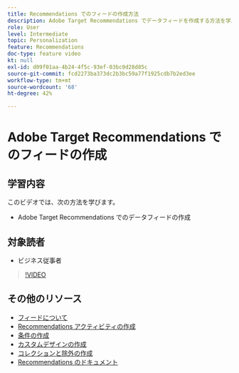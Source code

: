 ```yaml
---
title: Recommendations でのフィードの作成方法
description: Adobe Target Recommendations でデータフィードを作成する方法を学ぶ
role: User
level: Intermediate
topic: Personalization
feature: Recommendations
doc-type: feature video
kt: null
exl-id: d09f01aa-4b24-4f5c-93ef-03bc0d28d85c
source-git-commit: fcd2273ba373dc2b3bc59a77f1925cdb7b2ed3ee
workflow-type: tm+mt
source-wordcount: '68'
ht-degree: 42%

---
```


# Adobe Target Recommendations でのフィードの作成

## 学習内容

このビデオでは、次の方法を学びます。

* Adobe Target Recommendations でのデータフィードの作成

## 対象読者

* ビジネス従事者

>[!VIDEO](https://video.tv.adobe.com/v/33950?quality=12&captions=jpn)

## その他のリソース

* [フィードについて](understanding-feeds.md)
* [Recommendations アクティビティの作成](create-a-recommendations-activity.md)
* [条件の作成](create-criteria.md)
* [カスタムデザインの作成](create-custom-designs.md)
* [コレクションと除外の作成](create-collections-and-exclusions.md)
* [Recommendations のドキュメント](https://experienceleague.adobe.com/docs/target/using/recommendations/recommendations.html?lang=ja)
